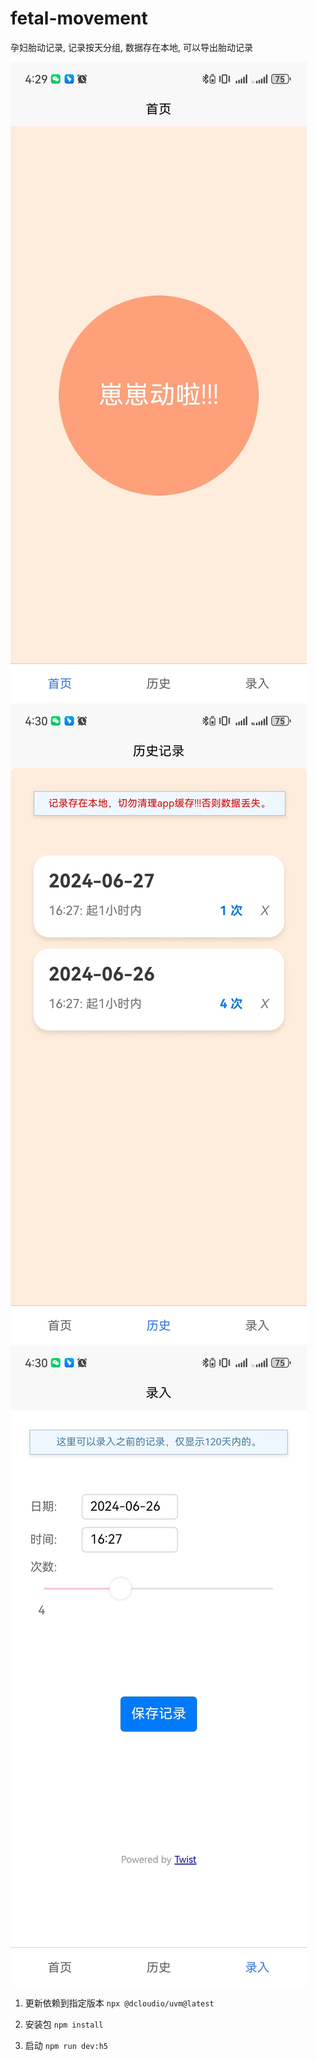 # fetal-movement
孕妇胎动记录, 记录按天分组, 数据存在本地, 可以导出胎动记录

![](./src/static/1.jpg)
![](./src/static/2.jpg)
![](./src/static/3.jpg)

1. 更新依赖到指定版本
`npx @dcloudio/uvm@latest`

2. 安装包
`npm install`

3. 启动
`npm run dev:h5`